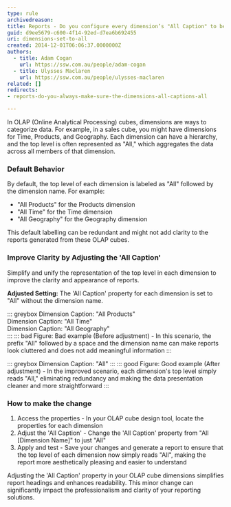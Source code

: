 ```yaml
---
type: rule
archivedreason: 
title: Reports - Do you configure every dimension’s "All Caption" to be "All"?
guid: d9ee5679-c600-4f14-92ed-d7ea6b692455
uri: dimensions-set-to-all
created: 2014-12-01T06:06:37.0000000Z
authors: 
  - title: Adam Cogan
    url: https://ssw.com.au/people/adam-cogan
  - title: Ulysses Maclaren
    url: https://ssw.com.au/people/ulysses-maclaren
related: []
redirects:
- reports-do-you-always-make-sure-the-dimensions-all-captions-all

---
```


In OLAP (Online Analytical Processing) cubes, dimensions are ways to categorize data. For example, in a sales cube, you might have dimensions for Time, Products, and Geography. Each dimension can have a hierarchy, and the top level is often represented as "All," which aggregates the data across all members of that dimension.

<!--endintro-->
 
### Default Behavior

By default, the top level of each dimension is labeled as "All" followed by the dimension name. For example:

- "All Products" for the Products dimension
- "All Time" for the Time dimension
- "All Geography" for the Geography dimension

This default labelling can be redundant and might not add clarity to the reports generated from these OLAP cubes.
 
### Improve Clarity by Adjusting the 'All Caption'

Simplify and unify the representation of the top level in each dimension to improve the clarity and appearance of reports.

**Adjusted Setting:** The 'All Caption' property for each dimension is set to "All" without the dimension name.

::: greybox
Dimension Caption: "All Products"  
Dimension Caption: "All Time"  
Dimension Caption: "All Geography"  
:::
::: bad
Figure: Bad example (Before adjustment) - In this scenario, the prefix "All" followed by a space and the dimension name can make reports look cluttered and does not add meaningful information
::: 

::: greybox 
Dimension Caption: "All"
:::
::: good
Figure: Good example (After adjustment) - In the improved scenario, each dimension's top level simply reads "All," eliminating redundancy and making the data presentation cleaner and more straightforward
::: 
 
### How to make the change

1. Access the properties - In your OLAP cube design tool, locate the properties for each dimension
2. Adjust the 'All Caption' - Change the 'All Caption' property from "All [Dimension Name]" to just "All"
3. Apply and test - Save your changes and generate a report to ensure that the top level of each dimension now simply reads "All", making the report more aesthetically pleasing and easier to understand
 
Adjusting the 'All Caption' property in your OLAP cube dimensions simplifies report headings and enhances readability. This minor change can significantly impact the professionalism and clarity of your reporting solutions.
